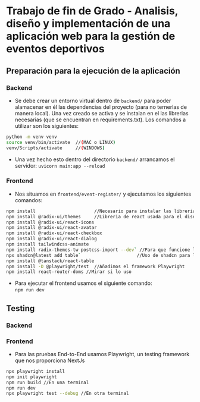 # Trabajo de fin de Grado - Analisis, diseño y implementación de una aplicación web para la gestión de eventos deportivos
## Preparación para la ejecución de la aplicación
### Backend
- Se debe crear un entorno virtual dentro de `backend/` para poder alamacenar en él las dependencias del proyecto (para no ternerlas de manera local). Una vez creado se activa y se instalan en el las librerias necesarias (que se encuentran en requirements.txt). Los comandos a utilizar son los siguientes:  
```bash
python -m venv venv  
source venv/bin/activate  //(MAC o LINUX)  
venv/Scripts/activate     //(WINDOWS)  
```
- Una vez hecho esto dentro del directorio `backend/` arrancamos el servidor: `uvicorn main:app --reload`  
### Frontend
- Nos situamos en `frontend/event-register/` y ejecutamos los siguientes comandos:  

```bash
npm install                      //Necesario para instalar las librerias basicas de NextJS**  
npm install @radix-ui/themes     //Libreria de react usada para el diseño de la ui**   
npm install @radix-ui/react-icons  
npm install @radix-ui/react-avatar   
npm install @radix-ui/react-checkbox  
npm install @radix-ui/react-dialog  
npm install tailwindcss-animate  
npm install radix-themes-tw postcss-import --dev` //Para que funcione la configuracion del Tailwind**   
npx shadcn@latest add table`                     //Uso de shadcn para la creacion de las tablas**  
npm install @tanstack/react-table   
npm install -D @playwright/test  //Añadimos el framework Playwright
npm install react-router-doms //Mirar si lo uso

```
- Para ejecutar el frontend usamos el siguiente comando:  
`npm run dev`

## Testing
### Backend
### Frontend
- Para las pruebas End-to-End usamos Playwright, un testing framework que nos proporciona NextJs
```bash
npx playwright install
npm init playwright   
npm run build //En una terminal    
npm run dev    
npx playwright test --debug //En otra terminal     
```
